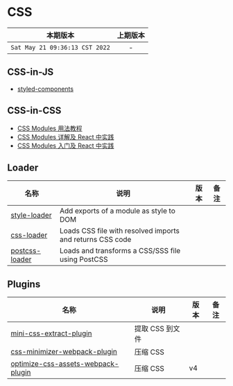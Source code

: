 # CSS

|本期版本|上期版本
|:---:|:---:
`Sat May 21 09:36:13 CST 2022` |  -

## CSS-in-JS

* [styled-components](https://www.styled-components.com/)

## CSS-in-CSS

* [CSS Modules 用法教程](http://www.ruanyifeng.com/blog/2016/06/css_modules.html)
* [CSS Modules 详解及 React 中实践](https://github.com/camsong/blog/issues/5)
* [CSS Modules 入门及 React 中实践](http://www.alloyteam.com/2017/03/getting-started-with-css-modules-and-react-in-practice/)



## Loader

名称|说明|版本|备注
---|---|---|---
[style-loader](https://webpack.js.org/loaders/style-loader) | Add exports of a module as style to DOM
[css-loader](./css-loader/) | Loads CSS file with resolved imports and returns CSS code
[postcss-loader](./postcss-loader/) | Loads and transforms a CSS/SSS file using PostCSS


## Plugins

名称|说明|版本|备注
---|---|---|---
[mini-css-extract-plugin](./mini-css-extract-plugin/) | 提取 CSS 到文件
[css-minimizer-webpack-plugin](./css-minimizer-webpack-plugin/) | 压缩 CSS
[optimize-css-assets-webpack-plugin](https://github.com/NMFR/optimize-css-assets-webpack-plugin) | 压缩 CSS | v4